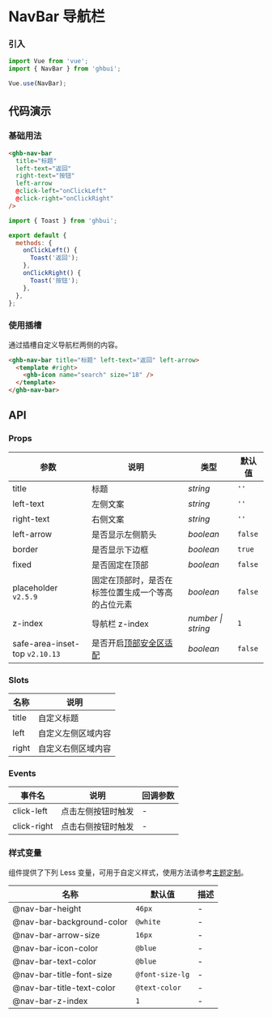 # NavBar 导航栏

### 引入

```js
import Vue from 'vue';
import { NavBar } from 'ghbui';

Vue.use(NavBar);
```

## 代码演示

### 基础用法

```html
<ghb-nav-bar
  title="标题"
  left-text="返回"
  right-text="按钮"
  left-arrow
  @click-left="onClickLeft"
  @click-right="onClickRight"
/>
```

```js
import { Toast } from 'ghbui';

export default {
  methods: {
    onClickLeft() {
      Toast('返回');
    },
    onClickRight() {
      Toast('按钮');
    },
  },
};
```

### 使用插槽

通过插槽自定义导航栏两侧的内容。

```html
<ghb-nav-bar title="标题" left-text="返回" left-arrow>
  <template #right>
    <ghb-icon name="search" size="18" />
  </template>
</ghb-nav-bar>
```

## API

### Props

| 参数 | 说明 | 类型 | 默认值 |
| --- | --- | --- | --- |
| title | 标题 | _string_ | `''` |
| left-text | 左侧文案 | _string_ | `''` |
| right-text | 右侧文案 | _string_ | `''` |
| left-arrow | 是否显示左侧箭头 | _boolean_ | `false` |
| border | 是否显示下边框 | _boolean_ | `true` |
| fixed | 是否固定在顶部 | _boolean_ | `false` |
| placeholder `v2.5.9` | 固定在顶部时，是否在标签位置生成一个等高的占位元素 | _boolean_ | `false` |
| z-index | 导航栏 z-index | _number \| string_ | `1` |
| safe-area-inset-top `v2.10.13` | 是否开启[顶部安全区适配](#/zh-CN/advanced-usage#di-bu-an-quan-qu-gua-pei) | _boolean_ | `false` |

### Slots

| 名称  | 说明               |
| ----- | ------------------ |
| title | 自定义标题         |
| left  | 自定义左侧区域内容 |
| right | 自定义右侧区域内容 |

### Events

| 事件名      | 说明               | 回调参数 |
| ----------- | ------------------ | -------- |
| click-left  | 点击左侧按钮时触发 | -        |
| click-right | 点击右侧按钮时触发 | -        |

### 样式变量

组件提供了下列 Less 变量，可用于自定义样式，使用方法请参考[主题定制](#/zh-CN/theme)。

| 名称                      | 默认值          | 描述 |
| ------------------------- | --------------- | ---- |
| @nav-bar-height           | `46px`          | -    |
| @nav-bar-background-color | `@white`        | -    |
| @nav-bar-arrow-size       | `16px`          | -    |
| @nav-bar-icon-color       | `@blue`         | -    |
| @nav-bar-text-color       | `@blue`         | -    |
| @nav-bar-title-font-size  | `@font-size-lg` | -    |
| @nav-bar-title-text-color | `@text-color`   | -    |
| @nav-bar-z-index          | `1`             | -    |
